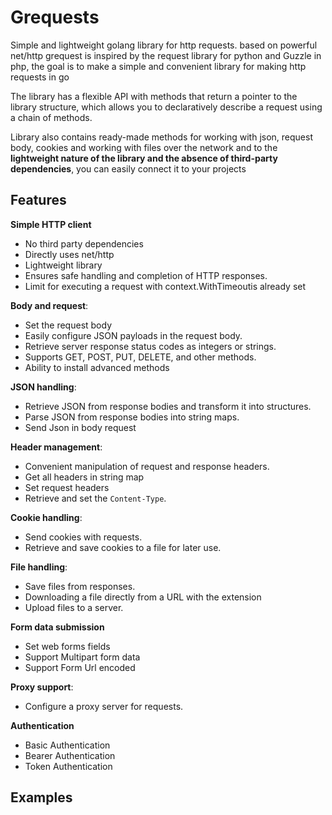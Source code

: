 # Grequests 

Simple and lightweight golang library for http requests. based on powerful net/http
grequest is inspired by the request library for python and Guzzle in php, the goal is to make a simple and convenient library for making http requests in go

The library has a flexible API with methods that return a pointer to the library structure, which allows you to declaratively describe a request using a chain of methods.

Library also contains ready-made methods for working with json, request body, cookies and working with files over the network and  to the **lightweight nature of the library and the absence of third-party dependencies**, you can easily connect it to your projects
## Features 

**Simple HTTP client**
- No third party dependencies
- Directly uses net/http
- Lightweight library
- Ensures safe handling and completion of HTTP responses.
- Limit for executing a request with context.WithTimeoutis already set

**Body and request**:
  - Set the request body 
  - Easily configure JSON payloads in the request body.
  - Retrieve server response status codes as integers or strings.
  - Supports GET, POST, PUT, DELETE, and other methods.
  - Ability to install advanced methods

**JSON handling**:
  - Retrieve JSON from response bodies and transform it into structures.
  - Parse JSON from response bodies into string maps.
  - Send Json in body request

**Header management**:
  - Convenient manipulation of request and response headers.
  - Get all headers in string map
  - Set request headers
  - Retrieve and set the `Content-Type`.

**Cookie handling**:
  - Send cookies with requests.
  - Retrieve and save cookies to a file for later use.
  
**File handling**:
  - Save files from responses.
  - Downloading a file directly from a URL with the extension
  - Upload files to a server.

**Form data submission** 
- Set web forms fields
- Support Multipart form data
- Support Form Url encoded


**Proxy support**:
  - Configure a proxy server for requests.

**Authentication** 
- Basic Authentication
- Bearer Authentication 
- Token Authentication

## Examples
